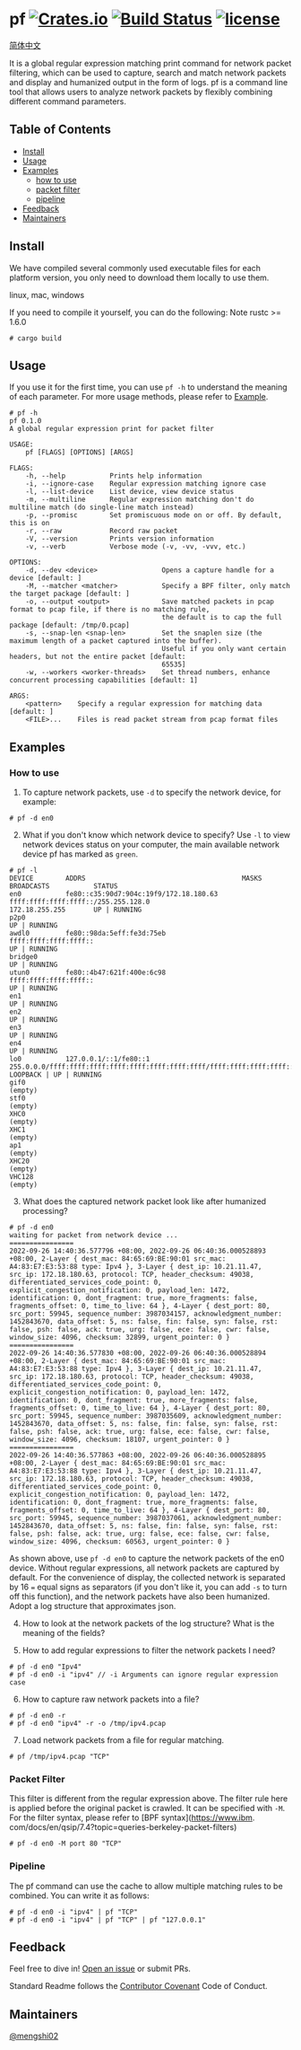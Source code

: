 # pf [![Crates.io][crates-badge]][crates-url] [![Build Status][build-badge]][build-url] [![license][license-badge]][license-url]

[crates-badge]: https://img.shields.io/crates/v/pf.svg
[crates-url]: https://crates.io/crates/pfio
[build-badge]: https://github.com/mengshi02/pf/actions/workflows/rust.yml/badge.svg
[build-url]: https://github.com/mengshi02/pf/actions
[license-badge]: https://img.shields.io/badge/license-Apache2-orange.svg?style=flat
[license-url]: https://github.com/mengshi02/pf/main/LICENSE

[简体中文](https://github.com/mengshi02/pf/blob/main/README_zh.md)

It is a global regular expression matching print command for network packet filtering, which can be used to capture, search and match network packets and display and humanized output in the form of logs. pf is a command line tool that allows users to analyze network packets by flexibly combining different command parameters.

## Table of Contents 
- [Install](#Install)
- [Usage](#Usage)
- [Examples](#Examples)
    - [how to use](#how-to-use)
    - [packet filter](#packet-filter)
    - [pipeline](#pipeline)
- [Feedback](#Feedback)
- [Maintainers](#Maintainers)

## Install
We have compiled several commonly used executable files for each platform version, you only need to download them locally to use them.

linux, mac, windows

If you need to compile it yourself, you can do the following:
Note rustc >= 1.6.0

```shell
# cargo build
```

## Usage
If you use it for the first time, you can use `pf -h` to understand the meaning of each parameter. For more usage methods, please refer to [Example](#Example).
```shell
# pf -h
pf 0.1.0
A global regular expression print for packet filter

USAGE:
    pf [FLAGS] [OPTIONS] [ARGS]

FLAGS:
    -h, --help           Prints help information
    -i, --ignore-case    Regular expression matching ignore case
    -l, --list-device    List device, view device status
    -m, --multiline      Regular expression matching don't do multiline match (do single-line match instead)
    -p, --promisc        Set promiscuous mode on or off. By default, this is on
    -r, --raw            Record raw packet
    -V, --version        Prints version information
    -v, --verb           Verbose mode (-v, -vv, -vvv, etc.)

OPTIONS:
    -d, --dev <device>                Opens a capture handle for a device [default: ]
    -M, --matcher <matcher>           Specify a BPF filter, only match the target package [default: ]
    -o, --output <output>             Save matched packets in pcap format to pcap file, if there is no matching rule,
                                      the default is to cap the full package [default: /tmp/0.pcap]
    -s, --snap-len <snap-len>         Set the snaplen size (the maximum length of a packet captured into the buffer).
                                      Useful if you only want certain headers, but not the entire packet [default:
                                      65535]
    -w, --workers <worker-threads>    Set thread numbers, enhance concurrent processing capabilities [default: 1]

ARGS:
    <pattern>    Specify a regular expression for matching data [default: ]
    <FILE>...    Files is read packet stream from pcap format files
```

## Examples 
### How to use 
1. To capture network packets, use `-d` to specify the network device, for example: 
```shell
# pf -d en0
```

2. What if you don't know which network device to specify? Use `-l` to view network devices status on your computer, the main available network device pf has marked as `green`. 
```shell
# pf -l
DEVICE        ADDRS                                       MASKS                                                                     BROADCASTS           STATUS                      
en0           fe80::c35:90d7:904c:19f9/172.18.180.63      ffff:ffff:ffff:ffff::/255.255.128.0                                       172.18.255.255       UP | RUNNING                
p2p0                                                                                                                                                     UP | RUNNING                
awdl0         fe80::98da:5eff:fe3d:75eb                   ffff:ffff:ffff:ffff::                                                                          UP | RUNNING                
bridge0                                                                                                                                                  UP | RUNNING                
utun0         fe80::4b47:621f:400e:6c98                   ffff:ffff:ffff:ffff::                                                                          UP | RUNNING                
en1                                                                                                                                                      UP | RUNNING                
en2                                                                                                                                                      UP | RUNNING                
en3                                                                                                                                                      UP | RUNNING                
en4                                                                                                                                                      UP | RUNNING                
lo0           127.0.0.1/::1/fe80::1                       255.0.0.0/ffff:ffff:ffff:ffff:ffff:ffff:ffff:ffff/ffff:ffff:ffff:ffff::                        LOOPBACK | UP | RUNNING     
gif0                                                                                                                                                     (empty)                     
stf0                                                                                                                                                     (empty)                     
XHC0                                                                                                                                                     (empty)                     
XHC1                                                                                                                                                     (empty)                     
ap1                                                                                                                                                      (empty)                     
XHC20                                                                                                                                                    (empty)                     
VHC128                                                                                                                                                   (empty) 
```

3. What does the captured network packet look like after humanized processing? 
```shell
# pf -d en0
waiting for packet from network device ...
================
2022-09-26 14:40:36.577796 +08:00, 2022-09-26 06:40:36.000528893 +08:00, 2-Layer { dest_mac: 84:65:69:BE:90:01 src_mac: A4:83:E7:E3:53:88 type: Ipv4 }, 3-Layer { dest_ip: 10.21.11.47, src_ip: 172.18.180.63, protocol: TCP, header_checksum: 49038, differentiated_services_code_point: 0, explicit_congestion_notification: 0, payload_len: 1472, identification: 0, dont_fragment: true, more_fragments: false, fragments_offset: 0, time_to_live: 64 }, 4-Layer { dest_port: 80, src_port: 59945, sequence_number: 3987034157, acknowledgment_number: 1452843670, data_offset: 5, ns: false, fin: false, syn: false, rst: false, psh: false, ack: true, urg: false, ece: false, cwr: false, window_size: 4096, checksum: 32899, urgent_pointer: 0 }
================
2022-09-26 14:40:36.577830 +08:00, 2022-09-26 06:40:36.000528894 +08:00, 2-Layer { dest_mac: 84:65:69:BE:90:01 src_mac: A4:83:E7:E3:53:88 type: Ipv4 }, 3-Layer { dest_ip: 10.21.11.47, src_ip: 172.18.180.63, protocol: TCP, header_checksum: 49038, differentiated_services_code_point: 0, explicit_congestion_notification: 0, payload_len: 1472, identification: 0, dont_fragment: true, more_fragments: false, fragments_offset: 0, time_to_live: 64 }, 4-Layer { dest_port: 80, src_port: 59945, sequence_number: 3987035609, acknowledgment_number: 1452843670, data_offset: 5, ns: false, fin: false, syn: false, rst: false, psh: false, ack: true, urg: false, ece: false, cwr: false, window_size: 4096, checksum: 18107, urgent_pointer: 0 }
================
2022-09-26 14:40:36.577863 +08:00, 2022-09-26 06:40:36.000528895 +08:00, 2-Layer { dest_mac: 84:65:69:BE:90:01 src_mac: A4:83:E7:E3:53:88 type: Ipv4 }, 3-Layer { dest_ip: 10.21.11.47, src_ip: 172.18.180.63, protocol: TCP, header_checksum: 49038, differentiated_services_code_point: 0, explicit_congestion_notification: 0, payload_len: 1472, identification: 0, dont_fragment: true, more_fragments: false, fragments_offset: 0, time_to_live: 64 }, 4-Layer { dest_port: 80, src_port: 59945, sequence_number: 3987037061, acknowledgment_number: 1452843670, data_offset: 5, ns: false, fin: false, syn: false, rst: false, psh: false, ack: true, urg: false, ece: false, cwr: false, window_size: 4096, checksum: 60563, urgent_pointer: 0 }
```

As shown above, use `pf -d en0` to capture the network packets of the en0 device. Without regular expressions, all network packets are captured by default. For the convenience of display, the collected network is separated by 16 `=` equal signs as separators (if you don't like it, you can add `-s` to turn off this function), and the network packets have also been humanized. Adopt a log structure that approximates json.

4. How to look at the network packets of the log structure? What is the meaning of the fields? 

5. How to add regular expressions to filter the network packets I need? 
```shell
# pf -d en0 "Ipv4"
# pf -d en0 -i "ipv4" // -i Arguments can ignore regular expression case 
```

6. How to capture raw network packets into a file? 
```shell
# pf -d en0 -r
# pf -d en0 "ipv4" -r -o /tmp/ipv4.pcap
```

7. Load network packets from a file for regular matching. 
```shell
# pf /tmp/ipv4.pcap "TCP"
```

### Packet Filter
This filter is different from the regular expression above. The filter rule here is applied before the original packet is crawled. It can be specified with `-M`. For the filter syntax, please refer to [BPF syntax](https://www.ibm. com/docs/en/qsip/7.4?topic=queries-berkeley-packet-filters)
```shell
# pf -d en0 -M port 80 "TCP" 
```

### Pipeline
The pf command can use the cache to allow multiple matching rules to be combined. You can write it as follows:
```shell
# pf -d en0 -i "ipv4" | pf "TCP"
# pf -d en0 -i "ipv4" | pf "TCP" | pf "127.0.0.1"
```

## Feedback

Feel free to dive in! [Open an issue](https://github.com/mengshi02/pf/issues/new) or submit PRs.

Standard Readme follows the [Contributor Covenant](http://contributor-covenant.org/version/1/3/0/) Code of Conduct.


## Maintainers
[@mengshi02](https://github.com/mengshi02)
